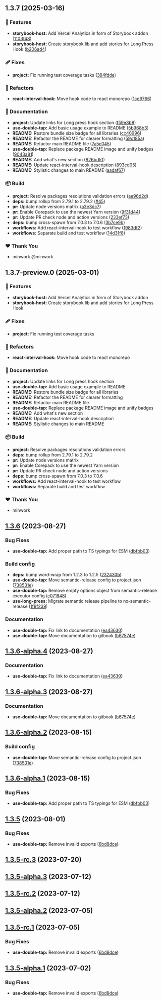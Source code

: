 ## 1.3.7 (2025-03-16)

### 🚀 Features

- **storybook-host:** Add Vercel Analytics in form of Storybook addon ([1103f48](https://github.com/minwork/react/commit/1103f48))
- **storybook-host:** Create storybook lib and add stories for Long Press Hook ([b206ad4](https://github.com/minwork/react/commit/b206ad4))

### 🩹 Fixes

- **project:** Fix running test coverage tasks ([394fdde](https://github.com/minwork/react/commit/394fdde))

### 💅 Refactors

- **react-interval-hook:** Move hook code to react monorepo ([1ce9766](https://github.com/minwork/react/commit/1ce9766))

### 📖 Documentation

- **project:** Update links for Long press hook section ([f59e8b8](https://github.com/minwork/react/commit/f59e8b8))
- **use-double-tap:** Add basic usage example to README ([5b968b3](https://github.com/minwork/react/commit/5b968b3))
- **README:** Restore bundle size badge for all libraries ([cc40996](https://github.com/minwork/react/commit/cc40996))
- **README:** Refactor the README for clearer formatting ([59c185a](https://github.com/minwork/react/commit/59c185a))
- **README:** Refactor main README file ([7a5e045](https://github.com/minwork/react/commit/7a5e045))
- **use-double-tap:** Replace package README image and unify badges ([9043a81](https://github.com/minwork/react/commit/9043a81))
- **README:** Add what's new section ([826bd51](https://github.com/minwork/react/commit/826bd51))
- **README:** Update react-interval-hook description ([893cd05](https://github.com/minwork/react/commit/893cd05))
- **README:** Stylistic changes to main README ([aadaf67](https://github.com/minwork/react/commit/aadaf67))

### 📦 Build

- **project:** Resolve packages resolutions validation errors ([ae96d2d](https://github.com/minwork/react/commit/ae96d2d))
- **deps:** bump rollup from 2.79.1 to 2.79.2 ([#45](https://github.com/minwork/react/pull/45))
- **pr:** Update node versions matrix ([a3e3dc7](https://github.com/minwork/react/commit/a3e3dc7))
- **pr:** Enable Corepack to use the newest Yarn version ([9f31d44](https://github.com/minwork/react/commit/9f31d44))
- **pr:** Update PR check node and action versions ([233ef73](https://github.com/minwork/react/commit/233ef73))
- **deps:** bump cross-spawn from 7.0.3 to 7.0.6 ([3b7ce9b](https://github.com/minwork/react/commit/3b7ce9b))
- **workflows:** Add react-interval-hook to test workflow ([1983df2](https://github.com/minwork/react/commit/1983df2))
- **workflows:** Separate build and test workflow ([14d31f8](https://github.com/minwork/react/commit/14d31f8))

### ❤️ Thank You

- minwork @minwork

## 1.3.7-preview.0 (2025-03-01)

### 🚀 Features

- **storybook-host:** Add Vercel Analytics in form of Storybook addon
- **storybook-host:** Create storybook lib and add stories for Long Press Hook

### 🩹 Fixes

- **project:** Fix running test coverage tasks

### 💅 Refactors

- **react-interval-hook:** Move hook code to react monorepo

### 📖 Documentation

- **project:** Update links for Long press hook section
- **use-double-tap:** Add basic usage example to README
- **README:** Restore bundle size badge for all libraries
- **README:** Refactor the README for clearer formatting
- **README:** Refactor main README file
- **use-double-tap:** Replace package README image and unify badges
- **README:** Add what's new section
- **README:** Update react-interval-hook description
- **README:** Stylistic changes to main README

### 📦 Build

- **project:** Resolve packages resolutions validation errors
- **deps:** bump rollup from 2.79.1 to 2.79.2
- **pr:** Update node versions matrix
- **pr:** Enable Corepack to use the newest Yarn version
- **pr:** Update PR check node and action versions
- **deps:** bump cross-spawn from 7.0.3 to 7.0.6
- **workflows:** Add react-interval-hook to test workflow
- **workflows:** Separate build and test workflow

### ❤️ Thank You

- minwork

## [1.3.6](https://github.com/minwork/react/compare/use-double-tap-v1.3.5...use-double-tap-v1.3.6) (2023-08-27)


### Bug Fixes

* **use-double-tap:** Add proper path to TS typings for ESM ([dbfbb03](https://github.com/minwork/react/commit/dbfbb03ea3214dc51950f818acd9fee421c8a4ea))


### Build config

* **deps:** bump word-wrap from 1.2.3 to 1.2.5 ([232430b](https://github.com/minwork/react/commit/232430b3adc80e024128b6f49f1d5f5537323bed))
* **use-double-tap:** Move semantic-release config to project.json ([738531e](https://github.com/minwork/react/commit/738531e18041d464be6f666af4832e08f536350d))
* **use-double-tap:** Remove empty options object from semantic-release executor config ([c071848](https://github.com/minwork/react/commit/c0718484acbf8d34b22d25b936eff4c1876da63c))
* **use-long-press:** Migrate semantic release pipeline to nx-semantic-release ([1f8f239](https://github.com/minwork/react/commit/1f8f239b60d22fe3301e50b21306486302fca4f7))


### Documentation

* **use-double-tap:** Fix link to documentation ([ea43630](https://github.com/minwork/react/commit/ea43630ec4fb26549dbd45f28638d20396ab5ddd))
* **use-double-tap:** Move documentation to gitbook ([b67574e](https://github.com/minwork/react/commit/b67574e12a943dc3ac2c596435dba6f0e368fb2f))

## [1.3.6-alpha.4](https://github.com/minwork/react/compare/use-double-tap-v1.3.6-alpha.3...use-double-tap-v1.3.6-alpha.4) (2023-08-27)


### Documentation

* **use-double-tap:** Fix link to documentation ([ea43630](https://github.com/minwork/react/commit/ea43630ec4fb26549dbd45f28638d20396ab5ddd))

## [1.3.6-alpha.3](https://github.com/minwork/react/compare/use-double-tap-v1.3.6-alpha.2...use-double-tap-v1.3.6-alpha.3) (2023-08-27)


### Documentation

* **use-double-tap:** Move documentation to gitbook ([b67574e](https://github.com/minwork/react/commit/b67574e12a943dc3ac2c596435dba6f0e368fb2f))

## [1.3.6-alpha.2](https://github.com/minwork/react/compare/use-double-tap-v1.3.6-alpha.1...use-double-tap-v1.3.6-alpha.2) (2023-08-15)


### Build config

* **use-double-tap:** Move semantic-release config to project.json ([738531e](https://github.com/minwork/react/commit/738531e18041d464be6f666af4832e08f536350d))

## [1.3.6-alpha.1](https://github.com/minwork/react/compare/use-double-tap-v1.3.5...use-double-tap-v1.3.6-alpha.1) (2023-08-15)


### Bug Fixes

* **use-double-tap:** Add proper path to TS typings for ESM ([dbfbb03](https://github.com/minwork/react/commit/dbfbb03ea3214dc51950f818acd9fee421c8a4ea))

## [1.3.5](https://github.com/minwork/react/compare/use-double-tap-v1.3.4...use-double-tap-v1.3.5) (2023-08-01)


### Bug Fixes

* **use-double-tap:** Remove invalid exports ([6bd8dce](https://github.com/minwork/react/commit/6bd8dcedc1fa539b8f6702d372aadd665b57084e))

## [1.3.5-rc.3](https://github.com/minwork/react/compare/use-double-tap-v1.3.5-rc.2...use-double-tap-v1.3.5-rc.3) (2023-07-20)

## [1.3.5-alpha.3](https://github.com/minwork/react/compare/use-double-tap-v1.3.5-alpha.2...use-double-tap-v1.3.5-alpha.3) (2023-07-12)

## [1.3.5-rc.2](https://github.com/minwork/react/compare/use-double-tap-v1.3.5-rc.1...use-double-tap-v1.3.5-rc.2) (2023-07-12)

## [1.3.5-alpha.2](https://github.com/minwork/react/compare/use-double-tap-v1.3.5-alpha.1...use-double-tap-v1.3.5-alpha.2) (2023-07-05)

## [1.3.5-rc.1](https://github.com/minwork/react/compare/use-double-tap-v1.3.4...use-double-tap-v1.3.5-rc.1) (2023-07-05)


### Bug Fixes

* **use-double-tap:** Remove invalid exports ([6bd8dce](https://github.com/minwork/react/commit/6bd8dcedc1fa539b8f6702d372aadd665b57084e))

## [1.3.5-alpha.1](https://github.com/minwork/react/compare/use-double-tap-v1.3.4...use-double-tap-v1.3.5-alpha.1) (2023-07-02)


### Bug Fixes

* **use-double-tap:** Remove invalid exports ([6bd8dce](https://github.com/minwork/react/commit/6bd8dcedc1fa539b8f6702d372aadd665b57084e))
